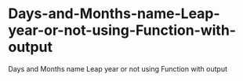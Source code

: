 # Days-and-Months-name-Leap-year-or-not-using-Function-with-output
Days and Months name Leap year or not using Function with output
